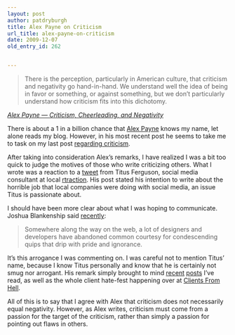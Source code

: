 ```yaml
---
layout: post
author: patdryburgh
title: Alex Payne on Criticism
url_title: alex-payne-on-criticism
date: 2009-12-07
old_entry_id: 262


---
```


>There is the perception, particularly in American culture, that criticism and negativity go hand-in-hand. We understand well the idea of being in favor or something, or against something, but we don’t particularly understand how criticism fits into this dichotomy.

<cite><a href="http://al3x.net/2009/12/06/criticism.html">Alex Payne — Criticism, Cheerleading, and Negativity</a></cite>

There is about a 1 in a billion chance that <a href="http://al3x.net/">Alex Payne</a> knows my name, let alone reads my blog. However, in his most recent post he seems to take me to task on my last post <a href="http://patdryburgh.com/post/271078863/why-start-with-the-negative">regarding criticism</a>.

After taking into consideration Alex’s remarks, I have realized I was a bit too quick to judge the motives of those who write criticizing others. What I wrote was a reaction to a <a href="http://twitter.com/titusferguson/status/6387489765">tweet</a> from Titus Ferguson, social media consultant at local <a href="http://www.rtraction.com/">rtraction</a>. His post stated his intention to write about the horrible job that local companies were doing with social media, an issue Titus is passionate about.

I should have been more clear about what I was hoping to communicate. Joshua Blankenship said <a href="http://soserio.us/creating-controversy/">recently</a>:

>Somewhere along the way on the web, a lot of designers and developers have abandoned common courtesy for condescending quips that drip with pride and ignorance.

It’s this arrogance I was commenting on. I was careful not to mention Titus’ name, because I know Titus personally and know that he is certainly not smug nor arrogant. His remark simply brought to mind <a href="http://dustincurtis.com/dear_american_airlines.html">recent</a> <a href="http://www.metalabdesign.com/zappos/">posts</a> I’ve read, as well as the whole client hate-fest happening over at <a href="http://clientsfromhell.tumblr.com/">Clients From Hell</a>.

All of this is to say that I agree with Alex that criticism does not necessarily equal negativity. However, as Alex writes, criticism must come from a passion for the target of the criticism, rather than simply a passion for pointing out flaws in others.